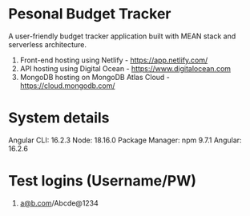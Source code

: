 # Pesonal Budget Tracker
A user-friendly budget tracker application built with MEAN stack and serverless architecture.

1. Front-end hosting using Netlify - https://app.netlify.com/ <br />
2. API hosting using Digital Ocean - https://www.digitalocean.com <br />
3. MongoDB hosting on MongoDB Atlas Cloud - https://cloud.mongodb.com/

# System details
Angular CLI: 16.2.3
Node: 18.16.0
Package Manager: npm 9.7.1
Angular: 16.2.6

# Test logins (Username/PW)
1. a@b.com/Abcde@1234






